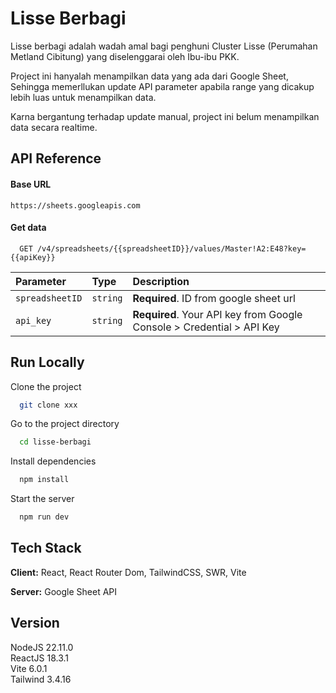 # Lisse Berbagi

Lisse berbagi adalah wadah amal bagi penghuni Cluster Lisse (Perumahan Metland Cibitung) yang diselenggarai oleh Ibu-ibu PKK.

Project ini hanyalah menampilkan data yang ada dari Google Sheet, Sehingga memerllukan update API parameter apabila range yang dicakup lebih luas untuk menampilkan data.

Karna bergantung terhadap update manual, project ini belum menampilkan data secara realtime.

## API Reference

#### Base URL

```http
https://sheets.googleapis.com
```

#### Get data

```http
  GET /v4/spreadsheets/{{spreadsheetID}}/values/Master!A2:E48?key={{apiKey}}
```

| Parameter       | Type     | Description                                                           |
| :-------------- | :------- | :-------------------------------------------------------------------- |
| `spreadsheetID` | `string` | **Required**. ID from google sheet url                                |
| `api_key`       | `string` | **Required**. Your API key from Google Console > Credential > API Key |

## Run Locally

Clone the project

```bash
  git clone xxx
```

Go to the project directory

```bash
  cd lisse-berbagi
```

Install dependencies

```bash
  npm install
```

Start the server

```bash
  npm run dev
```

## Tech Stack

**Client:** React, React Router Dom, TailwindCSS, SWR, Vite

**Server:** Google Sheet API

## Version

NodeJS 22.11.0\
ReactJS 18.3.1\
Vite 6.0.1\
Tailwind 3.4.16
